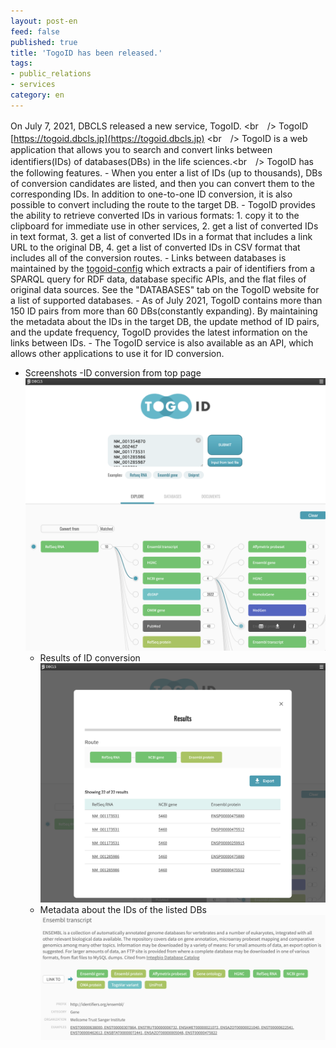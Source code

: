 ```yaml
---
layout: post-en
feed: false
published: true
title: 'TogoID has been released.'
tags:
- public_relations
- services
category: en
---
```


On July 7, 2021, DBCLS released a new service, TogoID.
<br　/>
TogoID
[https://togoid.dbcls.jp](https://togoid.dbcls.jp)
<br　/>
TogoID is a web application that allows you to search and convert links between identifiers(IDs) of databases(DBs) in the life sciences.<br　/>
TogoID has the following features. 
    - When you enter a list of IDs (up to thousands), DBs of conversion candidates are listed, and then you can convert them to the corresponding IDs. In addition to one-to-one ID conversion, it is also possible to convert including the route to the target DB.
    - TogoID provides the ability to retrieve converted IDs in various formats: 1. copy it to the clipboard for immediate use in other services, 2. get a list of converted IDs in text format, 3. get a list of converted IDs in a format that includes a link URL to the original DB, 4. get a list of converted IDs in CSV format that includes all of the conversion routes.
    - Links between databases is maintained by the [togoid-config](https://github.com/dbcls/togoid-config) which extracts a pair of identifiers from a SPARQL query for RDF data, database specific APIs, and the flat files of original data sources. See the "DATABASES" tab on the TogoID website for a list of supported databases.
    - As of July 2021, TogoID contains more than 150 ID pairs from more than 60 DBs(constantly expanding). By maintaining the metadata about the IDs in the target DB, the update method of ID pairs, and the update frequency, TogoID provides the latest information on the links between IDs.
    - The TogoID service is also available as an API, which allows other applications to use it for ID conversion.

- Screenshots
    -ID conversion from top page
    ![Fig-1](https://raw.githubusercontent.com/dbcls/website/master/services/images/TogoID_fig-1_20210707.png)
    - Results of ID conversion
    ![Fig-2](https://raw.githubusercontent.com/dbcls/website/master/services/images/TogoID_fig-2_20210707.png)
    - Metadata about the IDs of the listed DBs
    ![Fig-3](https://raw.githubusercontent.com/dbcls/website/master/services/images/TogoID_fig-3_20210707.png)
